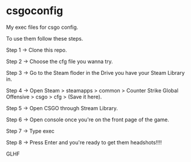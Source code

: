 # csgoconfig
My exec files for csgo config.

To use them follow these steps.
  
  Step 1 -> Clone this repo.
	
  Step 2 -> Choose the cfg file you wanna try.
	
  Step 3 -> Go to the Steam floder in the Drive you have your Steam Library in.
	
  Step 4 -> Open Steam > steamapps > common > Counter Strike Global Offensive > csgo > cfg > (Save it here).
	
  Step 5 -> Open CSGO through Stream Library.
	
  Step 6 -> Open console once you're on the front page of the game.
	
  Step 7 -> Type exec <File Name>
	
  Step 8 -> Press Enter and you're ready to get them headshots!!!!
  
GLHF
